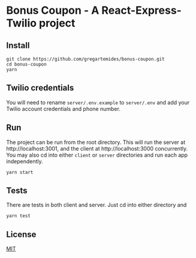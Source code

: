 # Bonus Coupon - A React-Express-Twilio project

## Install
```
git clone https://github.com/gregartemides/bonus-coupon.git
cd bonus-coupon
yarn
```

## Twilio credentials
You will need to rename `server/.env.example` to `server/.env` and add your Twilio account credentials and phone number.

## Run
The project can be run from the root directory. This will run the server at http://localhost:3001, and the client at http://localhost:3000 concurrently.
You may also cd into either `client` or `server` directories and run each app independently.
```
yarn start
```

## Tests
There are tests in both client and server. Just cd into either directory and
```
yarn test
```

## License

[MIT](LICENSE)
